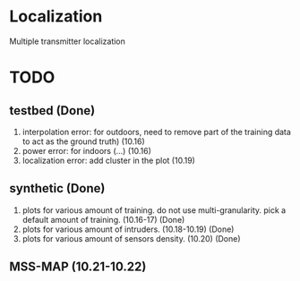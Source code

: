 # Localization

Multiple transmitter localization

# TODO
## testbed (Done)
1. interpolation error: for outdoors, need to remove part of the training data to act as the ground truth) (10.16)
2. power error: for indoors (...) (10.16)
3. localization error: add cluster in the plot (10.19)


## synthetic (Done)
1. plots for various amount of training. do not use multi-granularity. pick a default amount of training. (10.16-17) (Done)
2. plots for various amount of intruders. (10.18-10.19) (Done)
3. plots for various amount of sensors density. (10.20) (Done)

## MSS-MAP (10.21-10.22)